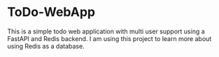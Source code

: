 # ToDo-WebApp

This is a simple todo web application with multi user support using a FastAPI and Redis backend. I am using this project to learn more about using Redis as a database.
